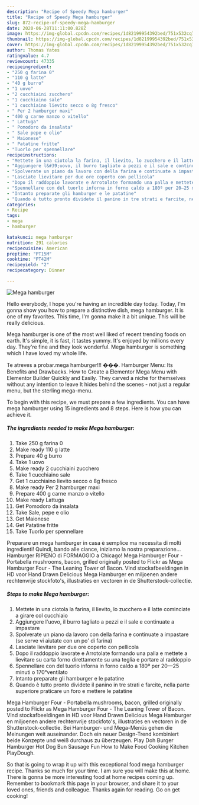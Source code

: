 ```yaml
---
description: "Recipe of Speedy Mega hamburger"
title: "Recipe of Speedy Mega hamburger"
slug: 872-recipe-of-speedy-mega-hamburger
date: 2020-06-28T11:11:00.828Z
image: https://img-global.cpcdn.com/recipes/1d82199954392bed/751x532cq70/mega-hamburger-recipe-main-photo.jpg
thumbnail: https://img-global.cpcdn.com/recipes/1d82199954392bed/751x532cq70/mega-hamburger-recipe-main-photo.jpg
cover: https://img-global.cpcdn.com/recipes/1d82199954392bed/751x532cq70/mega-hamburger-recipe-main-photo.jpg
author: Thomas Yates
ratingvalue: 4.7
reviewcount: 47335
recipeingredient:
- "250 g farina 0"
- "110 g latte"
- "40 g burro"
- "1 uovo"
- "2 cucchiaini zucchero"
- "1 cucchiaino sale"
- "1 cucchiaino lievito secco o 8g fresco"
- " Per 2 hamburger maxi"
- "400 g carne manzo o vitello"
- " Lattuga"
- " Pomodoro da insalata"
- " Sale pepe e olio"
- " Maionese"
- " Patatine fritte"
- "Tuorlo per spennellare"
recipeinstructions:
- "Mettete in una ciotola la farina, il lievito, lo zucchero e il latte cominciate a girare col cucchiaio"
- "Aggiungere l&#39;uovo, il burro tagliato a pezzi e il sale e continuate a impastare"
- "Spolverate un piano da lavoro con della farina e continuate a impastare (se serve vi aiutate con un po&#39; di farina)"
- "Lasciate lievitare per due ore coperto con pellicola"
- "Dopo il raddoppio lavorate e Arrotolate formando una palla e mettete a lievitare su carta forno direttamente su una teglia e portare al raddoppio"
- "Spennellare con del tuorlo inforna in forno caldo a 180º per 20—25 minuti o 170°ventilato"
- "Intanto preparate gli hamburger e le patatine"
- "Quando è tutto pronto dividete il panino in tre strati e farcite, nella parte superiore praticare un foro e mettere le patatine"
categories:
- Recipe
tags:
- mega
- hamburger

katakunci: mega hamburger 
nutrition: 291 calories
recipecuisine: American
preptime: "PT15M"
cooktime: "PT42M"
recipeyield: "2"
recipecategory: Dinner

---
```



![Mega hamburger](https://img-global.cpcdn.com/recipes/1d82199954392bed/751x532cq70/mega-hamburger-recipe-main-photo.jpg)

Hello everybody, I hope you're having an incredible day today. Today, I'm gonna show you how to prepare a distinctive dish, mega hamburger. It is one of my favorites. This time, I'm gonna make it a bit unique. This will be really delicious.

Mega hamburger is one of the most well liked of recent trending foods on earth. It's simple, it is fast, it tastes yummy. It's enjoyed by millions every day. They're fine and they look wonderful. Mega hamburger is something which I have loved my whole life.

Te atreves a probar.mega hamburger!!! ���. Hamburger Menu: Its Benefits and Drawbacks. How to Create a Elementor Mega Menu with Elementor Builder Quickly and Easily. They carved a niche for themselves without any intention to leave It hides behind the scenes - not just a regular menu, but the sterling mega-menu.


To begin with this recipe, we must prepare a few ingredients. You can have mega hamburger using 15 ingredients and 8 steps. Here is how you can achieve it.

<!--inarticleads1-->

##### The ingredients needed to make Mega hamburger:

1. Take 250 g farina 0
1. Make ready 110 g latte
1. Prepare 40 g burro
1. Take 1 uovo
1. Make ready 2 cucchiaini zucchero
1. Take 1 cucchiaino sale
1. Get 1 cucchiaino lievito secco o 8g fresco
1. Make ready  Per 2 hamburger maxi
1. Prepare 400 g carne manzo o vitello
1. Make ready  Lattuga
1. Get  Pomodoro da insalata
1. Take  Sale, pepe e olio
1. Get  Maionese
1. Get  Patatine fritte
1. Take Tuorlo per spennellare


Preparare un mega hamburger in casa è semplice ma necessita di molti ingredienti! Quindi, bando alle ciance, iniziamo la nostra preparazione… Hamburger RIPIENO di FORMAGGIO a Chicago! Mega Hamburger Four - Portabella mushrooms, bacon, grilled originally posted to Flickr as Mega Hamburger Four - The Leaning Tower of Bacon. Vind stockafbeeldingen in HD voor Hand Drawn Delicious Mega Hamburger en miljoenen andere rechtenvrije stockfoto&#39;s, illustraties en vectoren in de Shutterstock-collectie. 

<!--inarticleads2-->

##### Steps to make Mega hamburger:

1. Mettete in una ciotola la farina, il lievito, lo zucchero e il latte cominciate a girare col cucchiaio
1. Aggiungere l&#39;uovo, il burro tagliato a pezzi e il sale e continuate a impastare
1. Spolverate un piano da lavoro con della farina e continuate a impastare (se serve vi aiutate con un po&#39; di farina)
1. Lasciate lievitare per due ore coperto con pellicola
1. Dopo il raddoppio lavorate e Arrotolate formando una palla e mettete a lievitare su carta forno direttamente su una teglia e portare al raddoppio
1. Spennellare con del tuorlo inforna in forno caldo a 180º per 20—25 minuti o 170°ventilato
1. Intanto preparate gli hamburger e le patatine
1. Quando è tutto pronto dividete il panino in tre strati e farcite, nella parte superiore praticare un foro e mettere le patatine


Mega Hamburger Four - Portabella mushrooms, bacon, grilled originally posted to Flickr as Mega Hamburger Four - The Leaning Tower of Bacon. Vind stockafbeeldingen in HD voor Hand Drawn Delicious Mega Hamburger en miljoenen andere rechtenvrije stockfoto&#39;s, illustraties en vectoren in de Shutterstock-collectie. Bei Hamburger- und Mega-Menüs gehen die Meinungen weit auseinander. Doch ein neuer Design-Trend kombiniert beide Konzepte und weiß durchaus zu überzeugen. Play Doh Burger Hamburger Hot Dog Bun Sausage Fun How to Make Food Cooking Kitchen PlayDough. 

So that is going to wrap it up with this exceptional food mega hamburger recipe. Thanks so much for your time. I am sure you will make this at home. There is gonna be more interesting food at home recipes coming up. Remember to bookmark this page in your browser, and share it to your loved ones, friends and colleague. Thanks again for reading. Go on get cooking!

